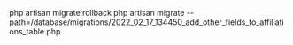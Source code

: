 php artisan migrate:rollback
php artisan migrate --path=/database/migrations/2022_02_17_134450_add_other_fields_to_affiliations_table.php

